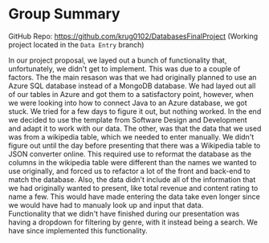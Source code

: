 # Group Summary
GitHub Repo: https://github.com/krug0102/DatabasesFinalProject (Working project located in the `Data Entry` branch)

In our project proposal, we layed out a bunch of functionality that, unfortunately, we didn't get to implement.  This was due to a couple of factors.  The the main resason was that we had originally planned to use an Azure SQL database instead of a MongoDB database.  We had layed out all of our tables in Azure and got them to a satisfactory point, however, when we were looking into how to connect Java to an Azure database, we got stuck.  We tried for a few days to figure it out, but nothing worked.  In the end we decided to use the template from Software Design and Development and adapt it to work with our data.  The other, was that the data that we used was from a wikipedia table, which we needed to enter manually.  We didn't figure out until the day before presenting that there was a Wikipedia table to JSON converter online.  This required use to reformat the database as the columns in the wikipedia table were different than the names we wanted to use originally, and forced us to refactor a lot of the front and back-end to match the database.  Also, the data didn't include all of the information that we had originally wanted to present, like total revenue and content rating to name a few.  This would have made entering the data take even longer since we would have had to manualy look up and input that data.   
Functionality that we didn't have finished during our presentation was having a dropdown for filtering by genre, with it instead being a search.  We have since implemented this functionality.  
